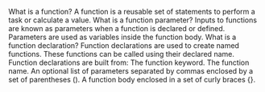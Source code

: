What is a function?
A function is a reusable set of statements to perform a task or calculate a value.
What is a function parameter?
Inputs to functions are known as parameters when a function is declared or defined. Parameters are used as variables inside the function body.
What is a function declaration?
Function declarations are used to create named functions. These functions can be called using their declared name. Function declarations are built from:
The function keyword.
The function name.
An optional list of parameters separated by commas enclosed by a set of parentheses ().
A function body enclosed in a set of curly braces {}.